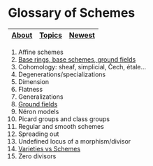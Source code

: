 # Glossary of Schemes

|[About](about.html)|[Topics](index.html)|[Newest](latest.html) |
---|---|---


1. Affine schemes
1. [Base rings, base schemes, ground fields](base_rings.html)
1. Cohomology: sheaf, simplicial, &#268;ech, &eacute;tale...
1. Degenerations/specializations
1. Dimension
1. Flatness
1. Generalizations
1. [Ground fields](base_rings.html)
1. N&eacute;ron models
1. Picard groups and class groups
1. Regular and smooth schemes
1. Spreading out
1. Undefined locus of a morphism/divisor
1. [Varieties vs Schemes](varieties_vs_schemes.html)
1. Zero divisors
